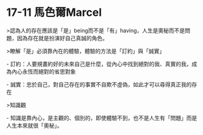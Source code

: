 
# 17-11 馬色爾Marcel

\>認為人的存在應該是「是」being而不是「有」having，人生是奧秘而不是問題，因為存在就是扮演好自己真誠的角色。

  

\>瞭解「是」必須靠內在的體驗，體驗的方法是「訂約」與「誠實」

\- 訂約：人要規畫約好的未來自己是什麼，從內心中找到絕對的我、真實的我，成為內心永恆而絕對的省思對象

\- 誠實：忠於自己，對自己存在的事實不自欺不虛偽，如此才可以尋得真正我的存在

  

\>知識觀

\- 知識是靠內心，是主觀的、個別的，即使體驗不到，也不是人生有「問題」而是人生本來就很「奧秘」。

  

